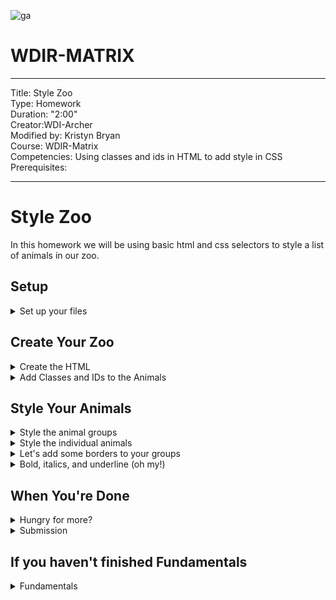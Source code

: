 ![ga](http://mobbook.generalassemb.ly/ga_cog.png)

# WDIR-MATRIX

---
Title: Style Zoo <br>
Type: Homework<br>
Duration: "2:00"<br>
Creator:WDI-Archer<br>
    Modified by: Kristyn Bryan<br>
    Course: WDIR-Matrix<br>
Competencies: Using classes and ids in HTML to add style in CSS  <br>
Prerequisites: <br>

---

# Style Zoo

In this homework we will be using basic html and css selectors to style a list of animals in our zoo.

## Setup
<details><summary>Set up your files</summary>
1. Make a file inside your `homework` folder for w01d03 called `index.html`.<br> 
2. Write all of your HTML in `index.html`. <br> 
3. Create another file inside this same folder called `style.css`.<br> 
4. Connect the CSS file to your HTML file.<br> 
5. Write all of your styling code inside this file.<br> 

<details><summary>Need a refresher on how to connect your CSS to your HTML?</summary>
   - Place a link tag inside the `head` section of your HTML file that refers to your css file:    
    `<link rel="stylesheet" href="style.css">`
</details>
</details>

## Create Your Zoo

<details><summary>Create the HTML</summary>

- Make a list of animals!
- Create an HTML file with a boilerplate.
- Add an unordered list of the following animals:  
    1. mouse  
    2. canary  
    3. penguin  
    4. salmon  
    5. cat  
    6. goldfish  
    7. dog  
    8. sheep  
    9. parakeet  
    10. tuna  

<hr>
&#x1F534; **Commit your work.** <br>
The commit message should read: <br>
"1st commit -  initial HTML setup".
<hr>

</details>


<details><summary>Add Classes and IDs to the Animals</summary>

Based on your knowledge of these animals, assign the following:

1. Class `mammal` to all the mammals.
2. Class `bird` to all the birds.
3. Class `fish` to all the fish.
4. ID of the name of the animal to each of the animals (ex: `<li class="fish" id="tuna">tuna</li>`)

<hr>
&#x1F534; **Commit your work.** <br>
The commit message should read: <br>
"2nd commit -  classes and IDs added to HTML".
<hr>

</details>

## Style Your Animals

<details><summary>Style the animal groups</summary>

1. Create a css file (name it `style.css`) and connect it to your html document
1. Make all the text of the mammals red
1. Make all the text of the birds blue
1. Make all the text of the fish orange

    <details><summary>What yours should look like</summary>
    ![Answer1](http://i.imgur.com/jkCG6id.png)
    </details>

<hr>
&#x1F534; **Commit your work.** <br>
The commit message should read: <br>
"3rd commit -  added styling to classes".
<hr>

</details>

<details><summary>Style the individual animals</summary>

- Add a **background color** to the following animals:

1. mouse: lightgray 
1. canary: orangeRed  
1. penguin: black 
1. salmon: salmon
1. cat: sienna 
1. goldfish: gold 
1. dog: tan 
1. sheep: steelBlue 
1. parakeet: lime 
1. tuna: purple 

    <details><summary>What yours should look like</summary>
    ![Answer2](http://i.imgur.com/fMfxMbu.png)
    </details>

<hr>
&#x1F534; **Commit your work.** <br>
The commit message should read: <br>
"4th commit - added styling to ids".
<hr>

</details>

<details><summary>Let's add some borders to your groups</summary>

1. Add a margin of 10px to all of the `li`s

In addition, add a border (5px solid) with the specified color to your classes:

1. mammal - PaleVioletRed
1. bird - CornflowerBlue
1. fish - DarkSlateGray

    <details><summary>What yours should look like</summary>
    ![Answer3](http://i.imgur.com/jQoE9dw.png)
    </details>
  
<hr>
&#x1F534; **Commit your work.** <br>
The commit message should read: <br>
"5th commit - styled borders".
<hr>

</details>

<details><summary>Bold, italics, and underline (oh my!)</summary>

1. Make the mammals bold
1. Make the birds italic
1. Make the fish underlined
1. Strikethrough your least favorite animal on the list. 
    <details><summary>What yours should look like</summary>
        ![Answer4](http://i.imgur.com/13TCWa5.png)
    </details>
    
    <hr>
&#x1F534; **Commit your work.** <br>
The commit message should read: <br>
"6th commit -  bold, italics, underlining, and strikeout".
<hr>

</details>

## When You're Done

<details><summary>Hungry for more?</summary>
- Finish your lab from today!
https://github.com/ga-students/wdi-remote-matrix/tree/master/unit_1/w1d3/student_labs
</details>

<details><summary>Submission</summary>
 - Inside this folder (w01d03/homework), you should now have a file called `index.html` and a file called `style.css`.
 - You should have been adding and committing along the way, but please type `git status` one last time to make sure that everything is commited. If it's not, please commit. 
 - Push your work to your github repo `git push origin master`
 - Follow the instructions for submitting homework, found in [the wiki](https://github.com/ga-students/wdi-remote-matrix/wiki/Homework-Submission)
</details>


## If you haven't finished Fundamentals
<details><summary>Fundamentals</summary>
 - Tonight is a light homework night.
 - You have to finish 2 units tonight. It's important to be completely done with Unit 8 (get higher than 70% on the quiz at the end of the section) and complete Units 9 & 10 by tonight. Even if you have not completed prior units, focus on Unit 8, Unit 9 and Unit 10 tonight. 
 - If you **only** have Units 10 and 11 left, you can finish it up tonight and submit that link to your Memory Game!
</details>

